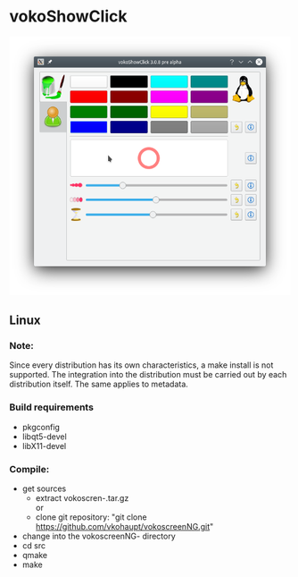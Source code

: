 # vokoShowClick
![Picture](https://github.com/vkohaupt/vokoShowClick/blob/main/vokoShowClick.png)

## Linux

### Note:
Since every distribution has its own characteristics, a make install is not supported. The integration into the distribution must be carried out by each distribution itself. The same applies to metadata.


### Build requirements
* pkgconfig
* libqt5-devel
* libX11-devel

### Compile:  
  - get sources  
    - extract vokoscren-<version>.tar.gz  
     or  
    - clone git repository: "git clone https://github.com/vkohaupt/vokoscreenNG.git"  
  - change into the vokoscreenNG-<version> directory  
  - cd src  
  - qmake  
  - make  
    